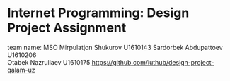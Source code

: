 # Internet Programming: Design Project Assignment

team name: MSO
Mirpulatjon Shukurov  U1610143 
Sardorbek Abdupattoev U1610206  
Otabek Nazrullaev     U1610175
 https://github.com/iuthub/design-project-qalam-uz
